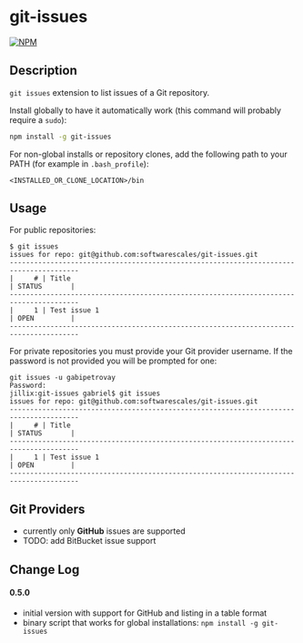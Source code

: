 # git-issues

[![NPM](https://nodei.co/npm/git-issues.png)](https://nodei.co/npm/git-issues/)

## Description

`git issues` extension to list issues of a Git repository.

Install globally to have it automatically work (this command will probably require a `sudo`):

```bash
npm install -g git-issues
```

For non-global installs or repository clones, add the following path to your PATH (for example in `.bash_profile`):

```
<INSTALLED_OR_CLONE_LOCATION>/bin
```

## Usage

For public repositories:

```
$ git issues
issues for repo: git@github.com:softwarescales/git-issues.git
---------------------------------------------------------------------------------------
|     # | Title                                                        | STATUS       |
---------------------------------------------------------------------------------------
|     1 | Test issue 1                                                 | OPEN         |
---------------------------------------------------------------------------------------
```

For private repositories you must provide your Git provider username. If the password is not provided you will be prompted for one:

```
git issues -u gabipetrovay
Password:
jillix:git-issues gabriel$ git issues
issues for repo: git@github.com:softwarescales/git-issues.git
---------------------------------------------------------------------------------------
|     # | Title                                                        | STATUS       |
---------------------------------------------------------------------------------------
|     1 | Test issue 1                                                 | OPEN         |
---------------------------------------------------------------------------------------
```

## Git Providers

- currently only **GitHub** issues are supported
- TODO: add BitBucket issue support

## Change Log

#### 0.5.0

- initial version with support for GitHub and listing in a table format
- binary script that works for global installations: `npm install -g git-issues`
